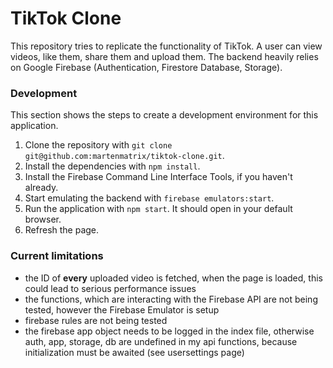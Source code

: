 # TikTok Clone

This repository tries to replicate the functionality of TikTok. A user can view videos, like them, share them and upload them.
The backend heavily relies on Google Firebase (Authentication, Firestore Database, Storage).

### Development
This section shows the steps to create a development environment for this application.

1. Clone the repository with `git clone git@github.com:martenmatrix/tiktok-clone.git`.
2. Install the dependencies with `npm install`.
3. Install the Firebase Command Line Interface Tools, if you haven't already.
4. Start emulating the backend with `firebase emulators:start`.
5. Run the application with `npm start`. It should open in your default browser.
6. Refresh the page.

### Current limitations
- the ID of **every** uploaded video is fetched, when the page is loaded, this could lead to serious performance issues
- the functions, which are interacting with the Firebase API are not being tested, however the Firebase Emulator is setup
- firebase rules are not being tested
- the firebase app object needs to be logged in the index file, otherwise auth, app, storage, db are undefined in my api functions, because initialization must be awaited (see usersettings page)